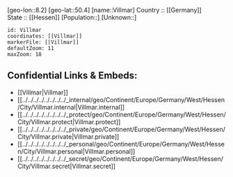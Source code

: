 ﻿---
location: [50.4,8.2] 
mapzoom: [7,12] 
mapmarker: city 
type: City
tags:
- geo/City


SpocWebEntityId: 35305
isDeleted: false
confidential: public

---
[geo-lon::8.2] 
[geo-lat::50.4] 
[name::Villmar] 
Country :: [[Germany]]  
State :: [[Hessen]] 
[Population::] 
[Unknown::] 


```leaflet
id: Villmar
coordinates: [[Villmar]] 
markerFile: [[Villmar]] 
defaultZoom: 11 
maxZoom: 18
```


## Confidential Links & Embeds: 
- [[Villmar|Villmar]]  
- [[../../../../../../../../_internal/geo/Continent/Europe/Germany/West/Hessen/City/Villmar.internal|Villmar.internal]] 
- [[../../../../../../../../_protect/geo/Continent/Europe/Germany/West/Hessen/City/Villmar.protect|Villmar.protect]] 
- [[../../../../../../../../_private/geo/Continent/Europe/Germany/West/Hessen/City/Villmar.private|Villmar.private]] 
- [[../../../../../../../../_personal/geo/Continent/Europe/Germany/West/Hessen/City/Villmar.personal|Villmar.personal]] 
- [[../../../../../../../../_secret/geo/Continent/Europe/Germany/West/Hessen/City/Villmar.secret|Villmar.secret]] 
